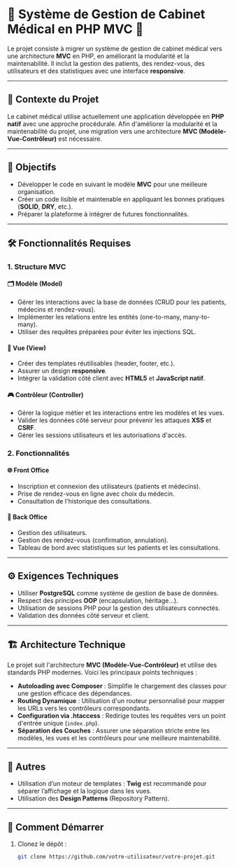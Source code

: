 # 🏥 Système de Gestion de Cabinet Médical en PHP MVC 🚀

Le projet consiste à migrer un système de gestion de cabinet médical vers une architecture **MVC** en PHP, en améliorant la modularité et la maintenabilité. Il inclut la gestion des patients, des rendez-vous, des utilisateurs et des statistiques avec une interface **responsive**.

---

## 📝 Contexte du Projet

Le cabinet médical utilise actuellement une application développée en **PHP natif** avec une approche procédurale. Afin d'améliorer la modularité et la maintenabilité du projet, une migration vers une architecture **MVC (Modèle-Vue-Contrôleur)** est nécessaire.

---

## 🎯 Objectifs

- Développer le code en suivant le modèle **MVC** pour une meilleure organisation.
- Créer un code lisible et maintenable en appliquant les bonnes pratiques (**SOLID**, **DRY**, etc.).
- Préparer la plateforme à intégrer de futures fonctionnalités.

---

## 🛠️ Fonctionnalités Requises

### 1. Structure MVC

#### 🗂️ Modèle (Model)
- Gérer les interactions avec la base de données (CRUD pour les patients, médecins et rendez-vous).
- Implémenter les relations entre les entités (one-to-many, many-to-many).
- Utiliser des requêtes préparées pour éviter les injections SQL.

#### 🎨 Vue (View)
- Créer des templates réutilisables (header, footer, etc.).
- Assurer un design **responsive**.
- Intégrer la validation côté client avec **HTML5** et **JavaScript natif**.

#### 🎮 Contrôleur (Controller)
- Gérer la logique métier et les interactions entre les modèles et les vues.
- Valider les données côté serveur pour prévenir les attaques **XSS** et **CSRF**.
- Gérer les sessions utilisateurs et les autorisations d'accès.

### 2. Fonctionnalités

#### 🌐 Front Office
- Inscription et connexion des utilisateurs (patients et médecins).
- Prise de rendez-vous en ligne avec choix du médecin.
- Consultation de l'historique des consultations.

#### 🔧 Back Office
- Gestion des utilisateurs.
- Gestion des rendez-vous (confirmation, annulation).
- Tableau de bord avec statistiques sur les patients et les consultations.

---

## ⚙️ Exigences Techniques

- Utiliser **PostgreSQL** comme système de gestion de base de données.
- Respect des principes **OOP** (encapsulation, héritage...).
- Utilisation de sessions PHP pour la gestion des utilisateurs connectés.
- Validation des données côté serveur et client.

---

## 🏗️ Architecture Technique

Le projet suit l'architecture **MVC (Modèle-Vue-Contrôleur)** et utilise des standards PHP modernes. Voici les principaux points techniques :

- **Autoloading avec Composer** : Simplifie le chargement des classes pour une gestion efficace des dépendances.
- **Routing Dynamique** : Utilisation d'un routeur personnalisé pour mapper les URLs vers les contrôleurs correspondants.
- **Configuration via .htaccess** : Redirige toutes les requêtes vers un point d'entrée unique (`index.php`).
- **Séparation des Couches** : Assurer une séparation stricte entre les modèles, les vues et les contrôleurs pour une meilleure maintenabilité.

---

## 🔄 Autres

- Utilisation d’un moteur de templates : **Twig** est recommandé pour séparer l’affichage et la logique dans les vues.
- Utilisation des **Design Patterns** (Repository Pattern).

---

## 🚀 Comment Démarrer

1. Clonez le dépôt :
   ```bash
   git clone https://github.com/votre-utilisateur/votre-projet.git